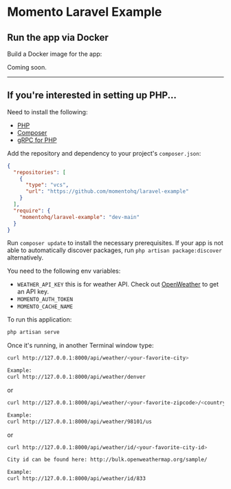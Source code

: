 # Momento Laravel Example

## Run the app via Docker

Build a Docker image for the app:

Coming soon.

---

## If you're interested in setting up PHP...

Need to install the following:

- [PHP](https://www.php.net/manual/en/install.macosx.packages.php)
- [Composer](https://getcomposer.org/doc/00-intro.md#installation-linux-unix-macos)
- [gRPC for PHP](https://cloud.google.com/php/grpc)

Add the repository and dependency to your project's `composer.json`:

```json
{
  "repositories": [
    {
      "type": "vcs",
      "url": "https://github.com/momentohq/laravel-example"
    }
  ],
  "require": {
    "momentohq/laravel-example": "dev-main"
  }
}
```

Run `composer update` to install the necessary prerequisites.
If your app is not able to automatically discover packages, run `php artisan package:discover` alternatively.

You need to the following env variables:

- `WEATHER_API_KEY` this is for weather API. Check out [OpenWeather](https://openweathermap.org/) to get an API key.
- `MOMENTO_AUTH_TOKEN`
- `MOMENTO_CACHE_NAME`

To run this application:

```bash
php artisan serve
```

Once it's running, in another Terminal window type:

```bash
curl http://127.0.0.1:8000/api/weather/<your-favorite-city>

Example:
curl http://127.0.0.1:8000/api/weather/denver
```

or

```bash
curl http://127.0.0.1:8000/api/weather/<your-favorite-zipcode>/<country-code-such-as-us>

Example:
curl http://127.0.0.1:8000/api/weather/98101/us
```

or

```bash
curl http://127.0.0.1:8000/api/weather/id/<your-favorite-city-id>

City id can be found here: http://bulk.openweathermap.org/sample/

Example:
curl http://127.0.0.1:8000/api/weather/id/833
```
